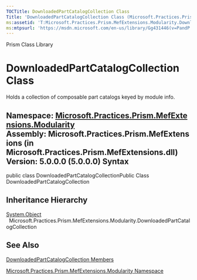 ```yaml
---
TOCTitle: DownloadedPartCatalogCollection Class
Title: 'DownloadedPartCatalogCollection Class (Microsoft.Practices.Prism.MefExtensions.Modularity)'
ms:assetid: 'T:Microsoft.Practices.Prism.MefExtensions.Modularity.DownloadedPartCatalogCollection'
ms:mtpsurl: 'https://msdn.microsoft.com/en-us/library/Gg431446(v=PandP.50)'
---
```


Prism Class Library

DownloadedPartCatalogCollection Class
=====================================

Holds a collection of composable part catalogs keyed by module info.

**Namespace:** [Microsoft.Practices.Prism.MefExtensions.Modularity](https://msdn.microsoft.com/n:microsoft.practices.prism.mefextensions.modularity)
**Assembly:** Microsoft.Practices.Prism.MefExtensions (in Microsoft.Practices.Prism.MefExtensions.dll) Version: 5.0.0.0 (5.0.0.0)
Syntax
------

<span id="syntaxToggle"></span>public class DownloadedPartCatalogCollectionPublic Class DownloadedPartCatalogCollection

Inheritance Hierarchy
---------------------

<span id="familyToggle"></span>[System.Object](http://msdn2.microsoft.com/en-us/library/e5kfa45b)
  Microsoft.Practices.Prism.MefExtensions.Modularity.DownloadedPartCatalogCollection

See Also
--------

<span id="seeAlsoToggle"></span>
[DownloadedPartCatalogCollection Members](https://msdn.microsoft.com/allmembers.t:microsoft.practices.prism.mefextensions.modularity.downloadedpartcatalogcollection)

[Microsoft.Practices.Prism.MefExtensions.Modularity Namespace](https://msdn.microsoft.com/n:microsoft.practices.prism.mefextensions.modularity)
